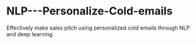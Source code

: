 # NLP---Personalize-Cold-emails
Effectively make sales pitch using personalized cold emails through NLP and deep learning
